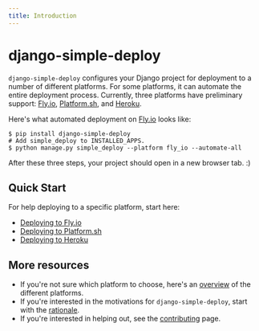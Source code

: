 ```yaml
---
title: Introduction
---
```


# django-simple-deploy

`django-simple-deploy` configures your Django project for deployment to a number of different platforms. For some platforms, it can automate the entire deployment process. Currently, three platforms have preliminary support: [Fly.io](https://fly.io), [Platform.sh](https://platform.sh), and [Heroku](https://heroku.com).

Here's what automated deployment on [Fly.io](https://fly.io) looks like:

```
$ pip install django-simple-deploy
# Add simple_deploy to INSTALLED_APPS.
$ python manage.py simple_deploy --platform fly_io --automate-all
```

After these three steps, your project should open in a new browser tab. :)

Quick Start
---

For help deploying to a specific platform, start here:

- [Deploying to Fly.io](fly_io/quick_start.md)
- [Deploying to Platform.sh](platform_sh/quick_start.md)
- [Deploying to Heroku](heroku/quick_start.md)

More resources
---

- If you're not sure which platform to choose, here's an [overview](general_documentation/choosing_platform.md) of the different platforms.
- If you're interested in the motivations for `django-simple-deploy`, start with the [rationale]().
- If you're interested in helping out, see the [contributing]() page.
